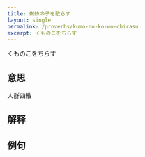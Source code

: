 ```yaml
---
title: 蜘蛛の子を散らす
layout: single
permalink: /proverbs/kumo-no-ko-wo-chirasu
excerpt: くものこをちらす
---
```


くものこをちらす

## 意思

人群四散

## 解释

## 例句

